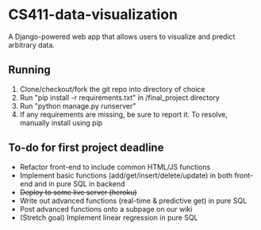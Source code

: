 # CS411-data-visualization
A Django-powered web app that allows users to visualize and predict arbitrary data.

## Running

1. Clone/checkout/fork the git repo into directory of choice
2. Run "pip install -r requirements.txt" in /final_project directory
3. Run "python manage.py runserver"
4. If any requirements are missing, be sure to report it. To resolve, manually install using pip

## To-do for first project deadline

* Refactor front-end to include common HTML/JS functions
* Implement basic functions (add/get/insert/delete/update) in both front-end and in pure SQL in backend
* ~~Deploy to some live server (heroku)~~
* Write out advanced functions (real-time & predictive get) in pure SQL
* Post advanced functions onto a subpage on our wiki
* (Stretch goal) Implement linear regression in pure SQL
